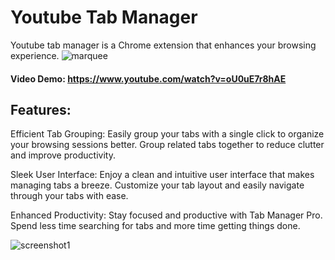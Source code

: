 # Youtube Tab Manager

Youtube tab manager is a Chrome extension that enhances your browsing experience.
![marquee](https://github.com/JohnPark24/youtube-tab-manager/assets/62269310/adcb37ea-3b58-4e93-9dfa-95481d8e663e)

#### Video Demo:  https://www.youtube.com/watch?v=oU0uE7r8hAE

## Features:

Efficient Tab Grouping: Easily group your tabs with a single click to organize your browsing sessions better. Group related tabs together to reduce clutter and improve productivity.

Sleek User Interface: Enjoy a clean and intuitive user interface that makes managing tabs a breeze. Customize your tab layout and easily navigate through your tabs with ease.

Enhanced Productivity: Stay focused and productive with Tab Manager Pro. Spend less time searching for tabs and more time getting things done.

![screenshot1](https://github.com/JohnPark24/youtube-tab-manager/assets/62269310/2f3ece35-a310-4c97-be79-d907aa94ca2f)
